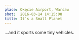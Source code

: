 ```yaml
---
place: Okęcie Airport, Warsaw
shot:  2016-03-14 14:15:08
title: It’s a Small Planet
---
```


…and it sports some tiny vehicles.
